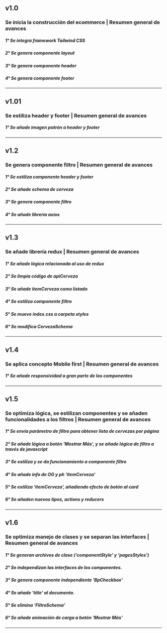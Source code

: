 ## **v1.0**

### **Se inicia la construcción del ecommerce** | **Resumen general de avances**

##### 1°  Se integra framework Tailwind CSS
##### 2°  Se genera componente layout
##### 3°  Se genera componente header
##### 4°  Se genera componente footer

----------
## **v1.01**

### **Se estiliza header y footer** | **Resumen general de avances**

##### 1°  Se añade imagen patrón a header y footer

----------
## **v1.2**

### **Se genera componente filtro** | **Resumen general de avances**

##### 1°  Se estiliza componente header y footer
##### 2°  Se añade schema de cerveza
##### 3°  Se genera componente filtro
##### 4°  Se añade librería axios

----------
## **v1.3**

### **Se añade librería redux** | **Resumen general de avances**

##### 1°  Se añade lógica relacionada al uso de redux
##### 2°  Se limpia código de apiCerveza
##### 3°  Se añade itemCerveza como listado
##### 4°  Se estiliza componente filtro
##### 5°  Se mueve index.css a carpeta styles
##### 6°  Se modifica CervezaSchema

----------
## **v1.4**

### **Se aplica concepto Mobile first** | **Resumen general de avances**

##### 1°  Se añade responsividad a gran parte de los componentes

----------
## **v1.5**

### **Se optimiza lógica, se estilizan componentes y se añaden funcionalidades a los filtros** | **Resumen general de avances**

##### 1°  Se envía parámetro de filtro para obtener lista de cervezas por página
##### 2°  Se añade lógica a botón 'Mostrar Más', y se añade lógica de filtro a través de javascript
##### 3°  Se estiliza y se da funcionamiento a componente filtro
##### 4°  Se añade info de OG y ph 'itemCerveza'
##### 5°  Se estiliza 'itemCerveza', añadiendo efecto de botón al card
##### 6°  Se añaden nuevos tipos, actions y reducers
----------
## **v1.6**

### **Se optimiza manejo de clases y se separan las interfaces** | **Resumen general de avances**

##### 1°  Se generan archivos de clase ('componentStyle' y 'pagesStyles')
##### 2°  Se independizan las interfaces de los componentes.
##### 3°  Se genera componente independiente 'BpCheckbox'
##### 4°  Se añade 'title' al documento.
##### 5°  Se elimina 'FiltroSchema'
##### 6°  Se añade animación de carga a botón 'Mostrar Más'

----------






